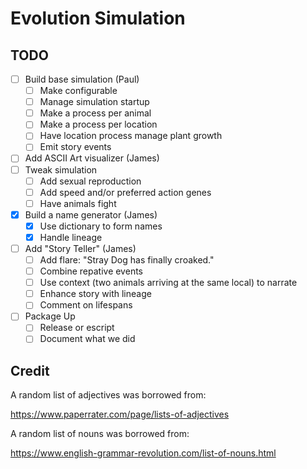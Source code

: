 # Evolution Simulation

## TODO

* [ ] Build base simulation (Paul)
    * [ ] Make configurable
    * [ ] Manage simulation startup
    * [ ] Make a process per animal
    * [ ] Make a process per location
    * [ ] Have location process manage plant growth
    * [ ] Emit story events
* [ ] Add ASCII Art visualizer (James)
* [ ] Tweak simulation
    * [ ] Add sexual reproduction
    * [ ] Add speed and/or preferred action genes
    * [ ] Have animals fight
* [X] Build a name generator (James)
    * [X] Use dictionary to form names
    * [X] Handle lineage
* [ ] Add "Story Teller" (James)
    * [ ] Add flare:  "Stray Dog has finally croaked."
    * [ ] Combine repative events
    * [ ] Use context (two animals arriving at the same local) to narrate
    * [ ] Enhance story with lineage
    * [ ] Comment on lifespans
* [ ] Package Up
    * [ ] Release or escript
    * [ ] Document what we did

## Credit

A random list of adjectives was borrowed from:

https://www.paperrater.com/page/lists-of-adjectives

A random list of nouns was borrowed from:

https://www.english-grammar-revolution.com/list-of-nouns.html
